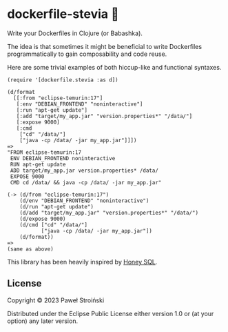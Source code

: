 # dockerfile-stevia 🍃

Write your Dockerfiles in Clojure (or Babashka).

The idea is that sometimes it might be beneficial to write Dockerfiles programmatically to gain composability and code reuse.

Here are some trivial examples of both hiccup-like and functional syntaxes.

    (require '[dockerfile.stevia :as d])

    (d/format
      [[:from "eclipse-temurin:17"]
       [:env "DEBIAN_FRONTEND" "noninteractive"]
       [:run "apt-get update"]
       [:add "target/my_app.jar" "version.properties*" "/data/"]
       [:expose 9000]
       [:cmd
        ["cd" "/data/"]
        ["java -cp /data/ -jar my_app.jar"]]])
    =>
    "FROM eclipse-temurin:17
     ENV DEBIAN_FRONTEND noninteractive
     RUN apt-get update
     ADD target/my_app.jar version.properties* /data/
     EXPOSE 9000
     CMD cd /data/ && java -cp /data/ -jar my_app.jar"
    
    (-> (d/from "eclipse-temurin:17")
        (d/env "DEBIAN_FRONTEND" "noninteractive")
        (d/run "apt-get update")
        (d/add "target/my_app.jar" "version.properties*" "/data/")
        (d/expose 9000)
        (d/cmd ["cd" "/data/"]
               ["java -cp /data/ -jar my_app.jar"])
        (d/format))
    =>
    (same as above)


This library has been heavily inspired by [Honey SQL](https://github.com/seancorfield/honeysql).

## License

Copyright © 2023 Paweł Stroiński

Distributed under the Eclipse Public License either version 1.0 or (at
your option) any later version.

